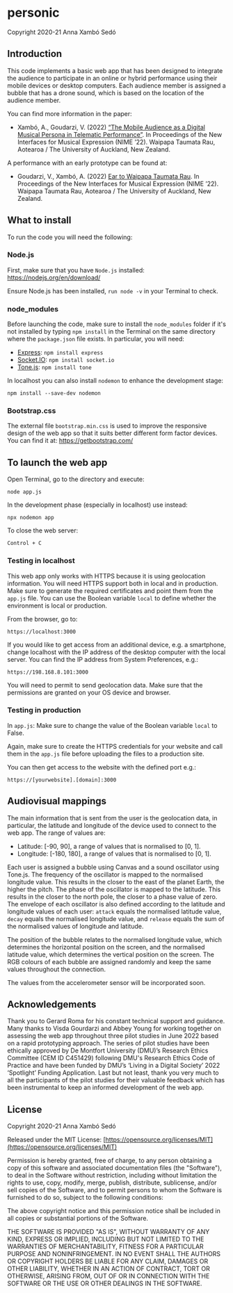 # personic

Copyright 2020-21 Anna Xambó Sedó

## Introduction

This code implements a basic web app that has been designed to integrate the audience to participate in an online or hybrid performance using their mobile devices or desktop computers. Each audience member is assigned a bubble that has a drone sound, which is based on the location of the audience member.

You can find more information in the paper:

* Xambó, A., Goudarzi, V. (2022) [“The Mobile Audience as a Digital Musical Persona in Telematic Performance”](https://nime.pubpub.org/pub/yju481nh/release/1). In Proceedings of the New Interfaces for Musical Expression (NIME ’22). Waipapa Taumata Rau, Aotearoa / The University of Auckland, New Zealand.

A performance with an early prototype can be found at:

* Goudarzi, V., Xambó, A. (2022) [Ear to Waipapa Taumata Rau](https://nime.pubpub.org/pub/h3znmkok). In Proceedings of the New Interfaces for Musical Expression (NIME ’22). Waipapa Taumata Rau, Aotearoa / The University of Auckland, New Zealand.

## What to install

To run the code you will need the following:

### Node.js

First, make sure that you have `Node.js` installed: https://nodejs.org/en/download/

Ensure Node.js has been installed, `run node -v` in your Terminal to check.

### node_modules

Before launching the code, make sure to install the `node_modules` folder if it's not installed by typing `npm install` in the Terminal on the same directory where the `package.json` file exists. In particular, you will need:

* [Express](http://expressjs.com/): `npm install express`
* [Socket.IO](https://socket.io/): `npm install socket.io`
* [Tone.js](https://tonejs.github.io/): `npm install tone`

In localhost you can also install `nodemon` to enhance the development stage:

`npm install --save-dev nodemon`

### Bootstrap.css

The external file `bootstrap.min.css` is used to improve the responsive design of the web app so that it suits better different form factor devices. You can find it at: https://getbootstrap.com/

## To launch the web app

Open Terminal, go to the directory and execute:

`node app.js`

In the development phase (especially in localhost) use instead:

`npx nodemon app`

To close the web server:

`Control + C`

### Testing in localhost

This web app only works with HTTPS because it is using geolocation information.
You will need HTTPS support both in local and in production.
Make sure to generate the required certificates and point them from the `app.js` file.
You can use the Boolean variable `local` to define whether the environment is local or production.

From the browser, go to:

`https://localhost:3000`

If you would like to get access from an additional device, e.g. a smartphone, change localhost with the IP address of the desktop computer with the local server. You can find the IP address from System Preferences, e.g.:

`https://198.168.8.101:3000`

You will need to permit to send geolocation data. Make sure that the permissions are granted on your OS device and browser.

### Testing in production

In `app.js`: Make sure to change the value of the Boolean variable `local` to False.

Again, make sure to create the HTTPS credentials for your website and call them in the `app.js` file before uploading the files to a production site.

You can then get access to the website with the defined port e.g.:

`https://[yourwebsite].[domain]:3000`

## Audiovisual mappings

The main information that is sent from the user is the geolocation data, in particular, the latitude and longitude of the device used to connect to the web app. The range of values are:

* Latitude: [-90, 90], a range of values that is normalised to [0, 1].
* Longitude: [-180, 180], a range of values that is normalised to [0, 1].

Each user is assigned a bubble using Canvas and a sound oscillator using Tone.js. The frequency of the oscillator is mapped to the normalised longitude value. This results in the closer to the east of the planet Earth, the higher the pitch.
The phase of the oscillator is mapped to the latitude. This results in the closer to the north pole, the closer to a phase value of zero. The envelope of each oscillator is also defined according to the latitude and longitude values of each user: `attack` equals the normalised latitude value, `decay` equals the normalised longitude value, and `release` equals the sum of the normalised values of longitude and latitude.

The position of the bubble relates to the normalised longitude value, which determines the horizontal position on the screen, and the normalised latitude value, which determines the vertical position on the screen.
The RGB colours of each bubble are assigned randomly and keep the same values throughout the connection.

The values from the accelerometer sensor will be incorporated soon.

## Acknowledgements

Thank you to Gerard Roma for his constant technical support and guidance. Many thanks to Visda Gourdarzi and Abbey Young for working together on assessing the web app throughout three pilot studies in June 2022 based on a rapid prototyping approach. The series of pilot studies have been ethically approved by De Montfort University (DMU)’s Research Ethics Committee (CEM ID C451429) following DMU's Research Ethics Code of Practice and have been funded by DMU’s ‘Living in a Digital Society’ 2022 ‘Spotlight’ Funding Application. Last but not least, thank you very much to all the participants of the pilot studies for their valuable feedback which has been instrumental to keep an informed development of the web app.

## License

Copyright 2020-21 Anna Xambó Sedó

Released under the MIT License: [https://opensource.org/licenses/MIT](https://opensource.org/licenses/MIT)

Permission is hereby granted, free of charge, to any person obtaining
a copy of this software and associated documentation files (the "Software"),
to deal in the Software without restriction, including without limitation
the rights to use, copy, modify, merge, publish, distribute, sublicense,
and/or sell copies of the Software, and to permit persons to whom the Software
is furnished to do so, subject to the following conditions:

The above copyright notice and this permission notice shall be included in
all copies or substantial portions of the Software.

THE SOFTWARE IS PROVIDED "AS IS", WITHOUT WARRANTY OF ANY KIND,
EXPRESS OR IMPLIED, INCLUDING BUT NOT LIMITED TO THE WARRANTIES OF
MERCHANTABILITY, FITNESS FOR A PARTICULAR PURPOSE AND NONINFRINGEMENT.
IN NO EVENT SHALL THE AUTHORS OR COPYRIGHT HOLDERS BE LIABLE FOR
ANY CLAIM, DAMAGES OR OTHER LIABILITY, WHETHER IN AN ACTION OF CONTRACT,
TORT OR OTHERWISE, ARISING FROM, OUT OF OR IN CONNECTION WITH THE
SOFTWARE OR THE USE OR OTHER DEALINGS IN THE SOFTWARE.
